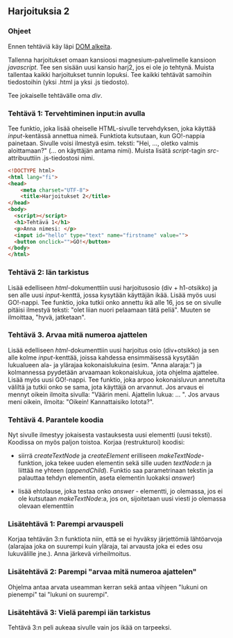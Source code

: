 ## Harjoituksia 2

### Ohjeet

Ennen tehtäviä käy läpi [DOM alkeita](./dom.html).

Tallenna harjoitukset omaan kansioosi magnesium-palvelimelle kansioon *javascript*. Tee sen sisään uusi kansio harj2, jos ei ole jo tehtynä. Muista tallentaa kaikki harjoitukset tunnin lopuksi. Tee kaikki tehtävät samoihin tiedostoihin (yksi .html ja yksi .js tiedosto).

Tee jokaiselle tehtävälle oma *div*.

### Tehtävä 1: Tervehtiminen input:in avulla

Tee funktio, joka lisää oheiselle HTML-sivulle tervehdyksen, joka käyttää _input_-kentässä annettua nimeä. Funktiota kutsutaan, kun GO!-nappia painetaan. Sivulle voisi ilmestyä esim. teksti: "Hei, ..., oletko valmis aloittamaan?" (... on käyttäjän antama nimi). Muista lisätä *script*-tagin *src*-attribuuttiin .js-tiedostosi nimi.

```html
<!DOCTYPE html>
<html lang="fi">
<head>
    <meta charset="UTF-8">
    <title>Harjoitukset 2</title>
</head>
<body>
  <script></script>
  <h1>Tehtävä 1</h1>
  <p>Anna nimesi: </p>
  <input id="hello" type="text" name="firstname" value="">
  <button onclick="">GO!</button>
</body>
</html>
```

### Tehtävä 2: Iän tarkistus

Lisää edelliseen _html_-dokumenttiin uusi harjoitusosio (div + h1-otsikko) ja sen alle uusi _input_-kenttä, jossa kysytään käyttäjän ikää. Lisää myös uusi GO!-nappi. Tee funktio, joka tutkii onko annettu ikä alle 16, jos se on sivulle pitäisi ilmestyä teksti: "olet liian nuori pelaamaan tätä peliä". Muuten se ilmoittaa, "hyvä, jatketaan".

### Tehtävä 3. Arvaa mitä numeroa ajattelen

Lisää edelliseen _html_-dokumenttiin uusi harjoitus osio (div+otsikko) ja sen alle kolme _input_-kenttää, joissa kahdessa ensimmäisessä kysytään lukualueen ala- ja ylärajaa kokonaislukuina (esim. "Anna alaraja:") ja kolmannessa pyydetään arvaamaan kokonaislukua, jota ohjelma ajattelee. Lisää myös uusi GO!-nappi. Tee funktio, joka arpoo kokonaisluvun annetulta väliltä ja tutkii onko se sama, jota käyttäjä on arvannut. Jos arvaus ei mennyt oikein ilmoita sivulla: "Väärin meni. Ajattelin lukua: ... ". Jos arvaus meni oikein, ilmoita: "Oikein! Kannattaisiko lotota?".

### Tehtävä 4. Parantele koodia

Nyt sivulle ilmestyy jokaisesta vastauksesta uusi elementti (uusi teksti). Koodissa on myös paljon toistoa. Korjaa (restrukturoi) koodisi:

- siirrä *createTextNode* ja *createElement* erilliseen *makeTextNode*-funktion, joka tekee uuden elementin sekä sille uuden *textNode*:n ja liittää ne yhteen (*appendChild*). Funktio saa parametrinaan tekstin ja palauttaa tehdyn elementin, aseta elementin luokaksi *answer*)

- lisää ehtolause, joka testaa onko *answer* - elementti, jo olemassa, jos ei ole kutsutaan *makeTextNode*:a, jos on, sijoitetaan uusi viesti jo olemassa olevaan elementtiin  

### Lisätehtävä 1: Parempi arvauspeli

Korjaa tehtävän 3:n funktiota niin, että se ei hyväksy järjettömiä lähtöarvoja (alarajaa joka on suurempi kuin yläraja, tai arvausta joka ei edes osu lukuvälille jne.). Anna järkevä virheilmoitus.

### Lisätehtävä 2: Parempi "arvaa mitä numeroa ajattelen"

Ohjelma antaa arvata useamman kerran sekä antaa vihjeen "lukuni on pienempi" tai "lukuni on suurempi".

### Lisätehtävä 3: Vielä parempi iän tarkistus

Tehtävä 3:n peli aukeaa sivulle vain jos ikää on tarpeeksi.
